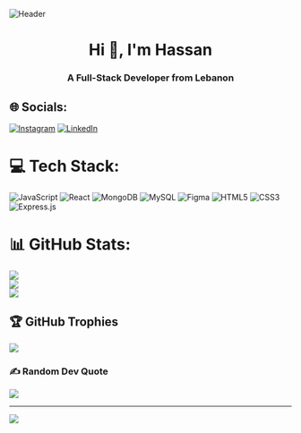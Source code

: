 ![Header](https://images.squarespace-cdn.com/content/v1/60479868292a5d29e69ac6b9/023f904a-d3ca-496c-9afb-9745b2d7b503/Basics+of+Video+Coding.gif?format=1000w)
<h1 align="center">Hi 👋, I'm Hassan</h1>
<h3 align="center">A Full-Stack Developer from Lebanon</h3>

## 🌐 Socials:
[![Instagram](https://img.shields.io/badge/Instagram-%23E4405F.svg?logo=Instagram&logoColor=white)](https://instagram.com/Hassanabbaass) [![LinkedIn](https://img.shields.io/badge/LinkedIn-%230077B5.svg?logo=linkedin&logoColor=white)](https://linkedin.com/in/hassanabbas99) 

# 💻 Tech Stack:
![JavaScript](https://img.shields.io/badge/javascript-%23323330.svg?style=for-the-badge&logo=javascript&logoColor=%23F7DF1E) ![React](https://img.shields.io/badge/react-%2320232a.svg?style=for-the-badge&logo=react&logoColor=%2361DAFB) ![MongoDB](https://img.shields.io/badge/MongoDB-%234ea94b.svg?style=for-the-badge&logo=mongodb&logoColor=white) ![MySQL](https://img.shields.io/badge/mysql-%2300f.svg?style=for-the-badge&logo=mysql&logoColor=white) 	![Figma](https://img.shields.io/badge/figma-%23F24E1E.svg?style=for-the-badge&logo=figma&logoColor=white) ![HTML5](https://img.shields.io/badge/html5-%23E34F26.svg?style=for-the-badge&logo=html5&logoColor=white) ![CSS3](https://img.shields.io/badge/css3-%231572B6.svg?style=for-the-badge&logo=css3&logoColor=white) ![Express.js](https://img.shields.io/badge/express.js-%23404d59.svg?style=for-the-badge&logo=express&logoColor=%2361DAFB)
# 📊 GitHub Stats:
![](https://github-readme-stats.vercel.app/api?username=HassanAbbaass&theme=dark&hide_border=false&include_all_commits=false&count_private=false)<br/>
![](https://github-readme-streak-stats.herokuapp.com/?user=HassanAbbaass&theme=dark&hide_border=false)<br/>
![](https://github-readme-stats.vercel.app/api/top-langs/?username=HassanAbbaass&theme=dark&hide_border=false&include_all_commits=false&count_private=false&layout=compact)

## 🏆 GitHub Trophies
![](https://github-profile-trophy.vercel.app/?username=HassanAbbaass&theme=algolia&no-frame=false&no-bg=false&margin-w=4)

### ✍️ Random Dev Quote
![](https://quotes-github-readme.vercel.app/api?type=horizontal&theme=radical)

---
[![](https://visitcount.itsvg.in/api?id=HassanAbbaass&icon=0&color=0)](https://visitcount.itsvg.in)

<!-- Proudly created with GPRM ( https://gprm.itsvg.in ) -->

